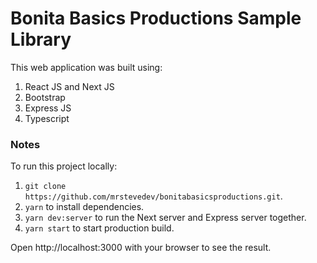 # Bonita Basics Productions Sample Library

This web application was built using:
1. React JS and Next JS
2. Bootstrap
4. Express JS
5. Typescript
    
### Notes
To run this project locally:
1. `git clone https://github.com/mrstevedev/bonitabasicsproductions.git`.
2. `yarn` to install dependencies.
3. `yarn dev:server` to run the Next server and Express server together.
3. `yarn start` to start production build.

Open http://localhost:3000 with your browser to see the result.
